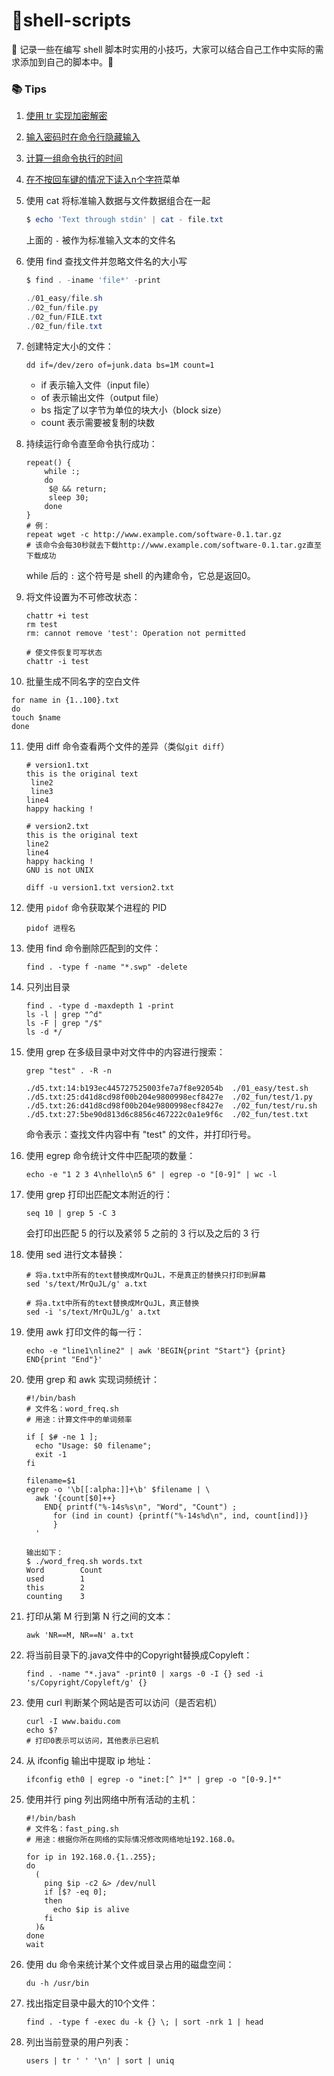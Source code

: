 # :snail:shell-scripts

:fist_oncoming: 记录一些在编写 shell 脚本时实用的小技巧，大家可以结合自己工作中实际的需求添加到自己的脚本中。:sparkler:

### :books: Tips

1. [使用 tr 实现加密解密](https://github.com/MrQuJL/shell-scripts/blob/master/scripts/001_encryption.sh)

2. [输入密码时在命令行隐藏输入](https://github.com/MrQuJL/shell-scripts/blob/master/scripts/002_hide_pwd.sh)

3. [计算一组命令执行的时间](https://github.com/MrQuJL/shell-scripts/blob/master/scripts/003_cost.sh)

4. [在不按回车键的情况下读入n个字符](https://github.com/MrQuJL/shell-scripts/blob/master/scripts/004_read.sh)菜单

5. 使用 cat 将标准输入数据与文件数据组合在一起

   ```powershell
   $ echo 'Text through stdin' | cat - file.txt
   ```

   上面的 `-` 被作为标准输入文本的文件名

6. 使用 find 查找文件并忽略文件名的大小写

   ```powershell
   $ find . -iname 'file*' -print
   
   ./01_easy/file.sh
   ./02_fun/file.py
   ./02_fun/FILE.txt
   ./02_fun/file.txt
   ```

7. 创建特定大小的文件：

   ```shell
   dd if=/dev/zero of=junk.data bs=1M count=1
   ```

   * if 表示输入文件（input file）
   * of 表示输出文件（output file）
   * bs 指定了以字节为单位的块大小（block size）
   * count 表示需要被复制的块数

8. 持续运行命令直至命令执行成功：

   ```shell
   repeat() {
       while :;
       do
       	$@ && return;
       	sleep 30;
       done
   }
   # 例：
   repeat wget -c http://www.example.com/software-0.1.tar.gz
   # 该命令会每30秒就去下载http://www.example.com/software-0.1.tar.gz直至下载成功
   ```

   while 后的 `:` 这个符号是 shell 的內建命令，它总是返回0。

9. 将文件设置为不可修改状态：

   ```shell
   chattr +i test
   rm test
   rm: cannot remove 'test': Operation not permitted
   
   # 使文件恢复可写状态
   chattr -i test
   ```

10. 批量生成不同名字的空白文件

  ```shell
  for name in {1..100}.txt
  do
  touch $name
  done
  ```

11. 使用 diff 命令查看两个文件的差异（类似`git diff`）

    ```shell
    # version1.txt
    this is the original text
     line2
     line3
    line4
    happy hacking !
    
    # version2.txt
    this is the original text
    line2
    line4
    happy hacking !
    GNU is not UNIX
    
    diff -u version1.txt version2.txt
    ```

12. 使用 `pidof` 命令获取某个进程的 PID

    ```shell
    pidof 进程名
    ```

13. 使用 find 命令删除匹配到的文件：

    ```shell
    find . -type f -name "*.swp" -delete
    ```

14. 只列出目录

    ```shell
    find . -type d -maxdepth 1 -print
    ls -l | grep "^d"
    ls -F | grep "/$"
    ls -d */
    ```

15. 使用 grep 在多级目录中对文件中的内容进行搜索：

    ```shell
    grep "test" . -R -n
    ```

    ```
    ./d5.txt:14:b193ec445727525003fe7a7f8e92054b  ./01_easy/test.sh
    ./d5.txt:25:d41d8cd98f00b204e9800998ecf8427e  ./02_fun/test/1.py
    ./d5.txt:26:d41d8cd98f00b204e9800998ecf8427e  ./02_fun/test/ru.sh
    ./d5.txt:27:5be90d813d6c8856c467222c0a1e9f6c  ./02_fun/test.txt
    ```

    命令表示：查找文件内容中有 "test" 的文件，并打印行号。

16. 使用 egrep 命令统计文件中匹配项的数量：

    ```shell
    echo -e "1 2 3 4\nhello\n5 6" | egrep -o "[0-9]" | wc -l
    ```

17. 使用 grep 打印出匹配文本附近的行：

    ```shell
    seq 10 | grep 5 -C 3
    ```

    会打印出匹配 5 的行以及紧邻 5 之前的 3 行以及之后的 3 行

18. 使用 sed 进行文本替换：

    ```shell
    # 将a.txt中所有的text替换成MrQuJL，不是真正的替换只打印到屏幕
    sed 's/text/MrQuJL/g' a.txt
    
    # 将a.txt中所有的text替换成MrQuJL，真正替换
    sed -i 's/text/MrQuJL/g' a.txt
    ```

19. 使用 awk 打印文件的每一行：

    ```shell
    echo -e "line1\nline2" | awk 'BEGIN{print "Start"} {print} END{print "End"}'
    ```

20. 使用 grep 和 awk 实现词频统计：

    ```shell
    #!/bin/bash
    # 文件名：word_freq.sh
    # 用途：计算文件中的单词频率
    
    if [ $# -ne 1 ];
      echo "Usage: $0 filename";
      exit -1
    fi
    
    filename=$1
    egrep -o '\b[[:alpha:]]+\b' $filename | \
      awk '{count[$0]++}
      	END{ printf("%-14s%s\n", "Word", "Count") ;
      	  for (ind in count) {printf("%-14s%d\n", ind, count[ind])}
      	  }
      '
    
    输出如下：
    $ ./word_freq.sh words.txt
    Word		Count
    used		1
    this		2
    counting	3
    ```

21. 打印从第 M 行到第 N 行之间的文本：

    ```shell
    awk 'NR==M, NR==N' a.txt
    ```

22. 将当前目录下的.java文件中的Copyright替换成Copyleft：

    ```shell
    find . -name "*.java" -print0 | xargs -0 -I {} sed -i 's/Copyright/Copyleft/g' {}
    ```

23. 使用 curl 判断某个网站是否可以访问（是否宕机）

    ```shelll
    curl -I www.baidu.com
    echo $?
    # 打印0表示可以访问，其他表示已宕机
    ```

24. 从 ifconfig 输出中提取 ip 地址：

    ```shell
    ifconfig eth0 | egrep -o "inet:[^ ]*" | grep -o "[0-9.]*"
    ```

25. 使用并行 ping 列出网络中所有活动的主机：

    ```shell
    #!/bin/bash
    # 文件名：fast_ping.sh
    # 用途：根据你所在网络的实际情况修改网络地址192.168.0。
    
    for ip in 192.168.0.{1..255};
    do
      (
      	ping $ip -c2 &> /dev/null
      	if [$? -eq 0];
      	then
      	  echo $ip is alive
      	fi
      )&
    done
    wait
    ```

26. 使用 du 命令来统计某个文件或目录占用的磁盘空间：

    ```shell
    du -h /usr/bin
    ```

27. 找出指定目录中最大的10个文件：

    ```shell
    find . -type f -exec du -k {} \; | sort -nrk 1 | head
    ```

28. 列出当前登录的用户列表：

    ```shell
    users | tr ' ' '\n' | sort | uniq
    ```

    

































